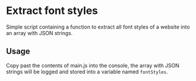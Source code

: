 # Extract font styles

Simple script containing a function to extract all font styles of a website into an array with JSON strings.

## Usage
Copy past the contents of main.js into the console, the array with JSON strings will be logged and stored into a variable named `fontStyles`.
